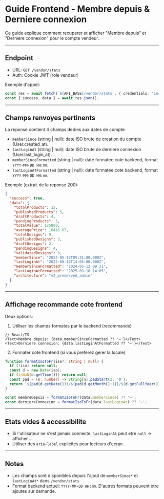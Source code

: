 # Guide Frontend - Membre depuis & Derniere connexion

Ce guide explique comment recuperer et afficher "Membre depuis" et "Derniere connexion" pour le compte vendeur.

---

## Endpoint
- URL: `GET /vendor/stats`
- Auth: Cookie JWT (role vendeur)

Exemple d'appel:
```ts
const res = await fetch(`${API_BASE}/vendor/stats`, { credentials: 'include' });
const { success, data } = await res.json();
```

---

## Champs renvoyes pertinents
La reponse contient 4 champs dedies aux dates de compte:
- `memberSince` (string | null): date ISO brute de creation du compte (User.created_at).
- `lastLoginAt` (string | null): date ISO brute de derniere connexion (User.last_login_at).
- `memberSinceFormatted` (string | null): date formatee cote backend, format `YYYY-MM-DD HH:mm`.
- `lastLoginAtFormatted` (string | null): date formatee cote backend, format `YYYY-MM-DD HH:mm`.

Exemple (extrait de la reponse 200):
```json
{
  "success": true,
  "data": {
    "totalProducts": 12,
    "publishedProducts": 5,
    "draftProducts": 4,
    "pendingProducts": 3,
    "totalValue": 125000,
    "averagePrice": 10416.67,
    "totalDesigns": 9,
    "publishedDesigns": 3,
    "draftDesigns": 2,
    "pendingDesigns": 4,
    "validatedDesigns": 3,
    "memberSince": "2024-05-12T09:31:00.000Z",
    "lastLoginAt": "2025-09-18T14:05:00.000Z",
    "memberSinceFormatted": "2024-05-12 09:31",
    "lastLoginAtFormatted": "2025-09-18 14:05",
    "architecture": "v2_preserved_admin"
  }
}
```

---

## Affichage recommande cote frontend
Deux options:

1) Utiliser les champs formates par le backend (recommande)
```tsx
// React/TS
<Text>Membre depuis: {data.memberSinceFormatted ?? '—'}</Text>
<Text>Derniere connexion: {data.lastLoginAtFormatted ?? '—'}</Text>
```

2) Formater cote frontend (si vous preferez gerer la locale)
```ts
function formatIsoToFr(iso?: string | null) {
  if (!iso) return null;
  const d = new Date(iso);
  if (isNaN(d.getTime())) return null;
  const pad = (n: number) => String(n).padStart(2, '0');
  return `${pad(d.getDate())}/${pad(d.getMonth()+1)}/${d.getFullYear()} a ${pad(d.getHours())}:${pad(d.getMinutes())}`;
}

const membreDepuis = formatIsoToFr(data.memberSince) ?? '—';
const derniereConnexion = formatIsoToFr(data.lastLoginAt) ?? '—';
```

---

## Etats vides & accessibilite
- Si l'utilisateur ne s'est jamais connecte, `lastLoginAt` peut etre `null` -> afficher `—`.
- Utiliser des `aria-label` explicites pour lecteurs d'ecran.

---

## Notes
- Les champs sont disponibles depuis l'ajout de `memberSince*` et `lastLoginAt*` dans `/vendor/stats`.
- Format backend actuel: `YYYY-MM-DD HH:mm`. D'autres formats peuvent etre ajoutes sur demande.


